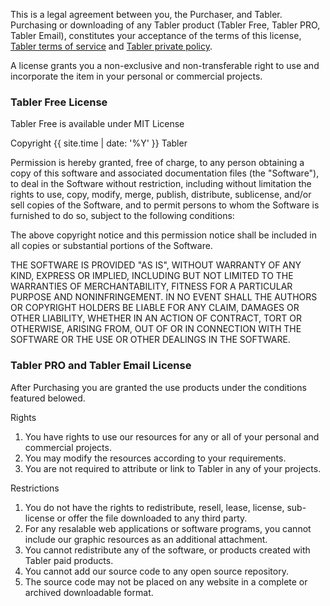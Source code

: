 This is a legal agreement between you, the Purchaser, and Tabler. Purchasing or downloading of any Tabler product (Tabler Free, Tabler PRO, Tabler Email), constitutes your acceptance of the terms of this license, [Tabler terms of service](https://tabler.io/terms-of-service.html) and [Tabler private policy](https://tabler.io/privacy-policy.html).

A license grants you a non-exclusive and non-transferable right to use and incorporate the item in your personal or commercial projects.

### Tabler Free License

Tabler Free is available under MIT License

Copyright {{ site.time | date: '%Y' }} Tabler

Permission is hereby granted, free of charge, to any person obtaining a copy of this software and associated documentation files (the "Software"), to deal in the Software without restriction, including without limitation the rights to use, copy, modify, merge, publish, distribute, sublicense, and/or sell copies of the Software, and to permit persons to whom the Software is furnished to do so, subject to the following conditions:

The above copyright notice and this permission notice shall be included in all copies or substantial portions of the Software.

THE SOFTWARE IS PROVIDED "AS IS", WITHOUT WARRANTY OF ANY KIND, EXPRESS OR IMPLIED, INCLUDING BUT NOT LIMITED TO THE WARRANTIES OF MERCHANTABILITY, FITNESS FOR A PARTICULAR PURPOSE AND NONINFRINGEMENT. IN NO EVENT SHALL THE AUTHORS OR COPYRIGHT HOLDERS BE LIABLE FOR ANY CLAIM, DAMAGES OR OTHER LIABILITY, WHETHER IN AN ACTION OF CONTRACT, TORT OR OTHERWISE, ARISING FROM, OUT OF OR IN CONNECTION WITH THE SOFTWARE OR THE USE OR OTHER DEALINGS IN THE SOFTWARE.

### Tabler PRO and Tabler Email License

After Purchasing you are granted the use products under the conditions featured belowed.

Rights

1. You have rights to use our resources for any or all of your personal and commercial projects.
2. You may modify the resources according to your requirements.
3. You are not required to attribute or link to Tabler in any of your projects.

Restrictions

1. You do not have the rights to redistribute, resell, lease, license, sub-license or offer the file downloaded to any third party.
2. For any resalable web applications or software programs, you cannot include our graphic resources as an additional attachment.
3. You cannot redistribute any of the software, or products created with Tabler paid  products.
4. You cannot add our source code to any open source repository.
5. The source code may not be placed on any website in a complete or archived downloadable format.
